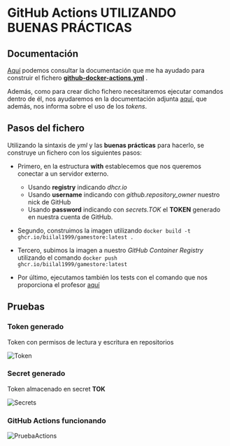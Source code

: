 # GitHub Actions UTILIZANDO BUENAS PRÁCTICAS

## Documentación

[Aquí](https://www.docker.com/blog/docker-support-for-the-new-github-container-registry/) podemos consultar la documentación que me ha ayudado para construir el fichero [**github-docker-actions.yml**](https://github.com/biilal1999/GameStore/blob/master/.github/workflows/github-docker-actions.yml) . 

Además, como para crear dicho fichero necesitaremos ejecutar comandos dentro de él, nos ayudaremos en la documentación adjunta [aquí](https://docs.github.com/es/free-pro-team@latest/packages/using-github-packages-with-your-projects-ecosystem/configuring-docker-for-use-with-github-packages), que además, nos informa sobre el uso de los *tokens*.


## Pasos del fichero

Utilizando la sintaxis de *yml* y las **buenas prácticas** para hacerlo, se construye un fichero con los siguientes pasos:

+ Primero, en la estructura **with** establecemos que nos queremos conectar a un servidor externo.

    + Usando **registry** indicando *dhcr.io*
    + Usando **username** indicando con *github.repository_owner* nuestro nick de GitHub
    + Usando **password** indicando con *secrets.TOK* el **TOKEN** generado en nuestra cuenta de GitHub.

+ Segundo, construimos la imagen utilizando `docker build -t ghcr.io/biilal1999/gamestore:latest .`

+ Tercero, subimos la imagen a nuestro *GitHub Container Registry* utilizando el comando `docker push ghcr.io/biilal1999/gamestore:latest`

+ Por último, ejecutamos también los tests con el comando que nos proporciona el profesor [aquí](http://jj.github.io/IV/documentos/proyecto/3.Docker#entrega-de-la-pr%C3%A1ctica)


## Pruebas


### Token generado

Token con permisos de lectura y escritura en repositorios


![Token](https://github.com/biilal1999/GameStore/blob/master/docs/img/Token.png)



### Secret generado

Token almacenado en secret **TOK**


![Secrets](https://github.com/biilal1999/GameStore/blob/master/docs/img/Secrets.png)


### GitHub Actions funcionando


![PruebaActions](https://github.com/biilal1999/GameStore/blob/master/docs/img/GitHubActions.png)

